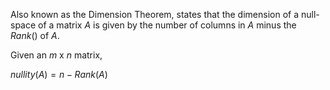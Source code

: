Also known as the Dimension Theorem, states that the dimension of a null-space of a matrix $A$ is given by the number of columns in $A$ minus the $Rank()$ of $A$.

Given an $m$ x $n$ matrix, 

$nullity(A) = n - Rank(A)$

